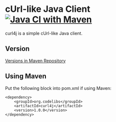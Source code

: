 cUrl-like Java Client
[![Java CI with Maven](https://github.com/codelibs/curl4j/actions/workflows/maven.yml/badge.svg)](https://github.com/codelibs/curl4j/actions/workflows/maven.yml)
=====================

curl4j is a simple cUrl-like Java client.

## Version

[Versions in Maven Repository](https://repo1.maven.org/maven2/org/codelibs/curl4j/)

## Using Maven

Put the following block into pom.xml if using Maven:

    <dependency>
        <groupId>org.codelibs</groupId>
        <artifactId>curl4j</artifactId>
        <version>1.0.0</version>
    </dependency>

